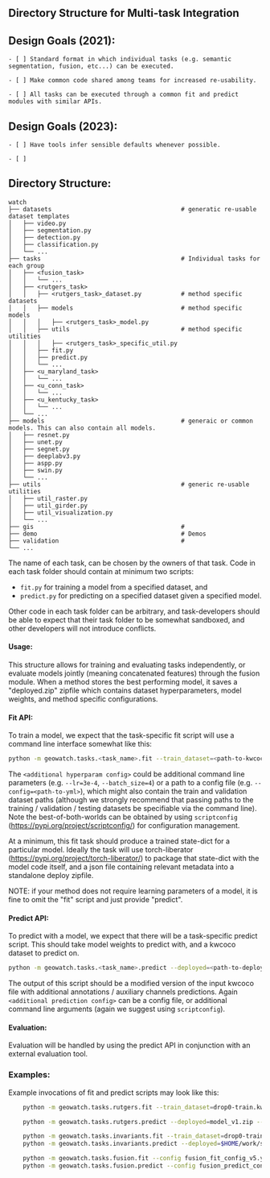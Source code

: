 ## Directory Structure for Multi-task Integration


## Design Goals (2021): 

    - [ ] Standard format in which individual tasks (e.g. semantic segmentation, fusion, etc...) can be executed.

    - [ ] Make common code shared among teams for increased re-usability.

    - [ ] All tasks can be executed through a common fit and predict modules with similar APIs.


## Design Goals (2023): 

    - [ ] Have tools infer sensible defaults whenever possible.

    - [ ] 


## Directory Structure:

    watch
    ├── datasets                                    # generatic re-usable dataset templates
    │   ├── video.py            
    │   ├── segmentation.py      
    │   ├── detection.py         
    │   ├── classification.py    
    │   └── ...                                
    ├── tasks                                       # Individual tasks for each group
    │   ├── <fusion_task> 
    │   │   └── ...        
    │   ├── <rutgers_task>    
    │   │   ├── <rutgers_task>_dataset.py           # method specific datasets
    │   │   ├── models                              # method specific models
    │   │   │   ├── <rutgers_task>_model.py
    │   │   ├── utils                               # method specific utilities
    │   │   │   ├── <rutgers_task>_specific_util.py
    │   │   ├── fit.py
    │   │   ├── predict.py
    │   │   └── ...        
    │   ├── <u_maryland_task>      
    │   │   └── ...        
    │   ├── <u_conn_task>         
    │   │   └── ...        
    │   ├── <u_kentucky_task>
    │   │   └── ...        
    │   └── ...        
    ├── models                                      # generaic or common models. This can also contain all models.
    │   ├── resnet.py            
    │   ├── unet.py      
    │   ├── segnet.py         
    │   ├── deeplabv3.py   
    │   ├── aspp.py
    │   ├── swin.py
    │   └── ... 
    ├── utils                                       # generic re-usable utilities
    │   ├── util_raster.py      
    │   ├── util_girder.py         
    │   ├── util_visualization.py    
    │   └── ...    
    ├── gis                                         # 
    ├── demo                                        # Demos
    ├── validation                                  # 
    └── ...

The name of each task, can be chosen by the owners of that task.
Code in each task folder should contain at minimum two scripts: 

* `fit.py`  for training a model from a specified dataset, and
* `predict.py` for predicting on a specified dataset given a specified model.

Other code in each task folder can be arbitrary, and task-developers should be
able to expect that their task folder to be somewhat sandboxed, and
other developers will not introduce conflicts.

#### Usage:
This structure allows for training and evaluating tasks independently, 
or evaluate models jointly (meaning concatenated features) through 
the fusion module. When a method stores the best performing model, 
it saves a "deployed.zip" zipfile which contains dataset hyperparameters, 
model weights, and method specific configurations. 

#### Fit API:
To train a model, we expect that the task-specific fit script will use 
a command line interface somewhat like this:

```bash
python -m geowatch.tasks.<task_name>.fit --train_dataset=<path-to-kwcoco> --vali_dataset=<path-to-kwcoco> <additional hyperparam config>
```

The `<additional hyperparam config>` could be additional command line 
parameters (e.g. `--lr=3e-4`, `--batch_size=4`) or a path to a config 
file (e.g. `--config=<path-to-yml>`), which might also contain the 
train and validation dataset paths (although we strongly recommend 
that passing paths to the training / validation / testing datasets 
be specifiable via the command line). Note the best-of-both-worlds 
can be obtained by using `scriptconfig` (https://pypi.org/project/scriptconfig/) 
for configuration management.

At a minimum, this fit task should produce a trained state-dict for a 
particular model. Ideally the task will use torch-liberator 
(https://pypi.org/project/torch-liberator/) to package that state-dict 
with the model code itself, and a json file containing relevant metadata 
into a standalone deploy zipfile.

NOTE: if your method does not require learning parameters of a model, it is
fine to omit the "fit" script and just provide "predict".


#### Predict API:
To predict with a model, we expect that there will be a task-specific 
predict script. This should take model weights to predict with, 
and a kwcoco dataset to predict on.

```bash
python -m geowatch.tasks.<task_name>.predict --deployed=<path-to-deploy-zipfile> --dataset=<path-to-kwcoco> <additional prediction config>
```

The output of this script should be a modified version of the input 
kwcoco file with additional annotations / auxiliary channels predictions. 
Again `<additional prediction config>` can be a config file, or additional 
command line arguments (again we suggest using `scriptconfig`).


#### Evaluation:

Evaluation will be handled by using the predict API in conjunction with an
external evaluation tool.


### Examples:


Example invocations of fit and predict scripts may look like this:


```bash
    python -m geowatch.tasks.rutgers.fit --train_dataset=drop0-train.kwcoco.json --config=train_config_v1.yml

    python -m geowatch.tasks.rutgers.predict --deployed=model_v1.zip --dataset=drop0-test.kwcoco.json

    python -m geowatch.tasks.invariants.fit --train_dataset=drop0-train.kwcoco.json --vali_dataset=drop0-train.kwcoco.json --model=custom_arch_v1 --init=<path/to/pretrained/state.pt> --lr=1e-3 --workers=8 --workdir=$HOME/work/smart --name=myexpt_v1
    python -m geowatch.tasks.invariants.predict --deployed=$HOME/work/smart/myexpt_v1/deployed.zip --dataset=drop0-test.kwcoco.json --output=drop0-test-predictions.kwcoco.json

    python -m geowatch.tasks.fusion.fit --config fusion_fit_config_v5.yml
    python -m geowatch.tasks.fusion.predict --config fusion_predict_config_v5.yml
```
